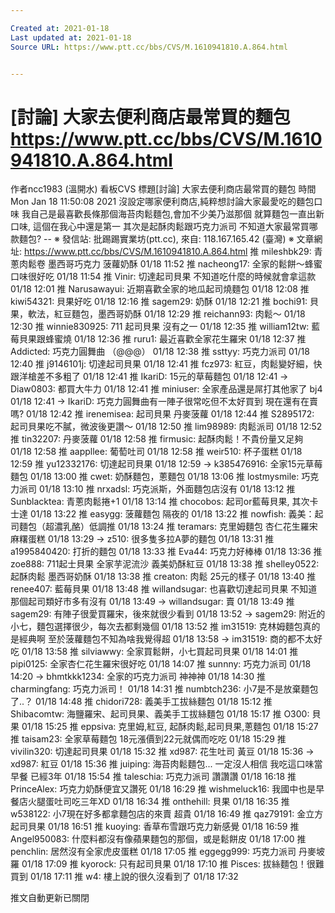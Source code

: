 ```yaml
---

Created at: 2021-01-18
Last updated at: 2021-01-18
Source URL: https://www.ptt.cc/bbs/CVS/M.1610941810.A.864.html


---
```


# [討論] 大家去便利商店最常買的麵包 https://www.ptt.cc/bbs/CVS/M.1610941810.A.864.html


作者ncc1983 (溫開水)
看板CVS
標題\[討論\] 大家去便利商店最常買的麵包
時間Mon Jan 18 11:50:08 2021
沒設定哪家便利商店,純粹想討論大家最愛吃的麵包口味 我自己是最喜歡長條那個海苔肉鬆麵包,會加不少美乃滋那個 就算麵包一直出新口味, 這個在我心中還是第一 其次是起酥肉鬆跟巧克力派司 不知道大家最常買哪款麵包? -- ※ 發信站: 批踢踢實業坊(ptt.cc), 來自: 118.167.165.42 (臺灣) ※ 文章網址: <https://www.ptt.cc/bbs/CVS/M.1610941810.A.864.html>
推 mileshbk29: 青蔥肉鬆卷 墨西哥巧克力 菠蘿奶酥 01/18 11:52
推 nacheong17: 全家的鬆餅～蜂蜜口味很好吃 01/18 11:54
推 Vinir: 切達起司貝果 不知道吃什麼的時候就會拿這款 01/18 12:01
推 Narusawayui: 近期喜歡全家的地瓜起司燒麵包 01/18 12:08
推 kiwi54321: 貝果好吃 01/18 12:16
推 sagem29: 奶酥 01/18 12:21
推 bochi91: 貝果，軟法，紅豆麵包，墨西哥奶酥 01/18 12:29
推 reichann93: 肉鬆～ 01/18 12:30
推 winnie830925: 711 起司貝果 沒有之一 01/18 12:35
推 william12tw: 藍莓貝果跟蜂蜜燒 01/18 12:36
推 ruru1: 最近喜歡全家花生羅宋 01/18 12:37
推 Addicted: 巧克力圓舞曲 （@@@） 01/18 12:38
推 ssttyy: 巧克力派司 01/18 12:40
推 j9146101j: 切達起司貝果 01/18 12:41
推 fcz973: 紅豆，肉鬆變好細，快跟洋槍差不多粗了 01/18 12:41
推 IkariD: 15元的草莓麵包 01/18 12:41
→ Diaw0803: 都買大牛力 01/18 12:41
推 miniuser: 全家產品還是屌打其他家了 bj4 01/18 12:41
→ IkariD: 巧克力圓舞曲有一陣子很常吃但不太好買到 現在還有在賣嗎? 01/18 12:42
推 irenemisea: 起司貝果 丹麥菠蘿 01/18 12:44
推 S2895172: 起司貝果吃不膩，微波後更讚～ 01/18 12:50
推 lim98989: 肉鬆派司 01/18 12:52
推 tin32207: 丹麥菠蘿 01/18 12:58
推 firmusic: 起酥肉鬆！不貴份量又足夠 01/18 12:58
推 aappllee: 葡萄吐司 01/18 12:58
推 weir510: 杯子蛋糕 01/18 12:59
推 yu12332176: 切達起司貝果 01/18 12:59
→ k385476916: 全家15元草莓麵包 01/18 13:00
推 cwet: 奶酥麵包，蔥麵包 01/18 13:06
推 lostmysmile: 巧克力派司 01/18 13:10
推 nrxadsl: 巧克派斯，外面麵包店沒有 01/18 13:12
推 Sunblacktea: 青蔥肉鬆捲+1 01/18 13:14
推 chocobos: 起司or藍莓貝果, 其次卡士達 01/18 13:22
推 easygg: 菠蘿麵包 隔夜的 01/18 13:22
推 nowfish: 義美：起司麵包（超濃乳酪）低調推 01/18 13:24
推 teramars: 克里姆麵包 杏仁花生羅宋 麻糬蛋糕 01/18 13:29
→ z510: 很多隻多拉A夢的麵包 01/18 13:31
推 a1995840420: 打折的麵包 01/18 13:33
推 Eva44: 巧克力好棒棒 01/18 13:36
推 zoe888: 711起士貝果 全家芋泥流沙 義美奶酥紅豆 01/18 13:38
推 shelley0522: 起酥肉鬆 墨西哥奶酥 01/18 13:38
推 creaton: 肉鬆 25元的樣子 01/18 13:40
推 renee407: 藍莓貝果 01/18 13:48
推 willandsugar: 也喜歡切達起司貝果 不知道那個起司類好市多有沒有 01/18 13:49
→ willandsugar: 賣 01/18 13:49
推 sagem29: 有陣子很愛買羅宋，後來就很少看到 01/18 13:52
→ sagem29: 附近的小七，麵包選擇很少，每次去都剩幾個 01/18 13:52
推 im31519: 克林姆麵包真的是經典啊 至於菠蘿麵包不知為啥我覺得超 01/18 13:58
→ im31519: 商的都不太好吃 01/18 13:58
推 silviawwy: 全家買鬆餅，小七買起司貝果 01/18 14:01
推 pipi0125: 全家杏仁花生羅宋很好吃 01/18 14:07
推 sunnny: 巧克力派司 01/18 14:20
→ bhmtkkk1234: 全家的巧克力派司 神神神 01/18 14:30
推 charmingfang: 巧克力派司！ 01/18 14:31
推 numbtch236: 小7是不是放棄麵包了..？ 01/18 14:48
推 chidori728: 義美手工拔絲麵包 01/18 15:12
推 Shibacomtw: 海鹽羅宋、起司貝果、義美手工拔絲麵包 01/18 15:17
推 O300: 貝果 01/18 15:25
推 eppsiva: 克里姆,紅豆, 起酥肉鬆,起司貝果,蔥麵包 01/18 15:27
推 taisam23: 全家草莓麵包 18元漲價到22元就偶而吃吃 01/18 15:29
推 vivilin320: 切達起司貝果 01/18 15:32
推 xd987: 花生吐司 黃豆 01/18 15:36
→ xd987: 紅豆 01/18 15:36
推 juiping: 海苔肉鬆麵包... 一定沒人相信 我吃這口味當早餐 已經3年 01/18 15:54
推 taleschia: 巧克力派司 讚讚讚 01/18 16:18
推 PrinceAlex: 巧克力奶酥便宜又讚死 01/18 16:29
推 wishmeluck16: 我國中也是早餐店火腿蛋吐司吃三年XD 01/18 16:34
推 onthehill: 貝果 01/18 16:35
推 w538122: 小7現在好多都拿麵包店的來賣 超貴 01/18 16:49
推 qaz79191: 金立方 起司貝果 01/18 16:51
推 kuoying: 香草布雪跟巧克力新感覺 01/18 16:59
推 Angel950083: 什麼料都沒有像蘋果麵包的那個，或是鬆餅皮 01/18 17:00
推 penchlin: 居然沒有全家虎皮蛋糕 01/18 17:05
推 eggegg999: 巧克力派司 丹麥坡羅 01/18 17:09
推 kyorock: 只有起司貝果 01/18 17:10
推 Pisces: 拔絲麵包！很難買到 01/18 17:11
推 w4: 樓上說的很久沒看到了 01/18 17:32

推文自動更新已關閉

